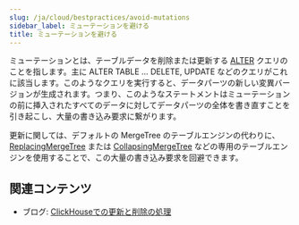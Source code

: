 ```yaml
---
slug: /ja/cloud/bestpractices/avoid-mutations
sidebar_label: ミューテーションを避ける
title: ミューテーションを避ける
---
```


ミューテーションとは、テーブルデータを削除または更新する [ALTER](/docs/ja/sql-reference/statements/alter/) クエリのことを指します。主に ALTER TABLE … DELETE, UPDATE などのクエリがこれに該当します。このようなクエリを実行すると、データパーツの新しい変異バージョンが生成されます。つまり、このようなステートメントはミューテーションの前に挿入されたすべてのデータに対してデータパーツの全体を書き直すことを引き起こし、大量の書き込み要求に繋がります。

更新に関しては、デフォルトの MergeTree のテーブルエンジンの代わりに、[ReplacingMergeTree](/docs/ja/engines/table-engines/mergetree-family/replacingmergetree.md) または [CollapsingMergeTree](/docs/ja/engines/table-engines/mergetree-family/collapsingmergetree.md) などの専用のテーブルエンジンを使用することで、この大量の書き込み要求を回避できます。

## 関連コンテンツ

- ブログ: [ClickHouseでの更新と削除の処理](https://clickhouse.com/blog/handling-updates-and-deletes-in-clickhouse)
